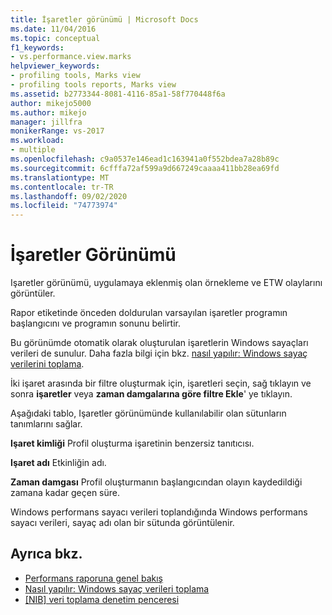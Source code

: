 ```yaml
---
title: İşaretler görünümü | Microsoft Docs
ms.date: 11/04/2016
ms.topic: conceptual
f1_keywords:
- vs.performance.view.marks
helpviewer_keywords:
- profiling tools, Marks view
- profiling tools reports, Marks view
ms.assetid: b2773344-8081-4116-85a1-58f770448f6a
author: mikejo5000
ms.author: mikejo
manager: jillfra
monikerRange: vs-2017
ms.workload:
- multiple
ms.openlocfilehash: c9a0537e146ead1c163941a0f552bdea7a28b89c
ms.sourcegitcommit: 6cfffa72af599a9d667249caaaa411bb28ea69fd
ms.translationtype: MT
ms.contentlocale: tr-TR
ms.lasthandoff: 09/02/2020
ms.locfileid: "74773974"
---
```

# <a name="marks-view"></a>İşaretler Görünümü
Işaretler görünümü, uygulamaya eklenmiş olan örnekleme ve ETW olaylarını görüntüler.

 Rapor etiketinde önceden doldurulan varsayılan işaretler programın başlangıcını ve programın sonunu belirtir.

 Bu görünümde otomatik olarak oluşturulan işaretlerin Windows sayaçları verileri de sunulur. Daha fazla bilgi için bkz. [nasıl yapılır: Windows sayaç verilerini toplama](../profiling/how-to-collect-windows-counter-data.md).

 İki işaret arasında bir filtre oluşturmak için, işaretleri seçin, sağ tıklayın ve sonra **işaretler** veya **zaman damgalarına göre filtre Ekle**' ye tıklayın.

 Aşağıdaki tablo, Işaretler görünümünde kullanılabilir olan sütunların tanımlarını sağlar.

 **Işaret kimliği** Profil oluşturma işaretinin benzersiz tanıtıcısı.

 **Işaret adı** Etkinliğin adı.

 **Zaman damgası** Profil oluşturmanın başlangıcından olayın kaydedildiği zamana kadar geçen süre.

 Windows performans sayacı verileri toplandığında Windows performans sayacı verileri, sayaç adı olan bir sütunda görüntülenir.

## <a name="see-also"></a>Ayrıca bkz.
- [Performans raporuna genel bakış](../profiling/performance-report-overview.md)
- [Nasıl yapılır: Windows sayaç verileri toplama](../profiling/how-to-collect-windows-counter-data.md)
- [&#91;NIB&#93; veri toplama denetim penceresi](https://msdn.microsoft.com/98d740d8-459f-4605-bf04-fb17aafaaa8f)
